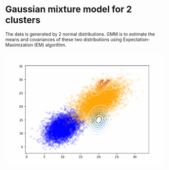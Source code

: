 # Gaussian mixture model for 2 clusters

The data is generated by 2 normal distributions. GMM is to estimate the means and covariances of these two distributions using Expectation-Maximization (EM) algorithm.

![Here](https://github.com/xl0418/GMM/blob/main/test3.gif)
 
